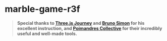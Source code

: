 # marble-game-r3f
> #### Special thanks to [Three.js Journey](https://threejs-journey.com) and [Bruno Simon](https://bruno-simon.com) for his excellent instruction, and [Poimandres Collective](https://pmnd.rs) for their incredibly useful and well-made tools.
